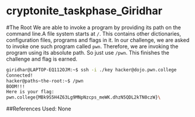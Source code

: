 # cryptonite_taskphase_Giridhar
#The Root
We are able to invoke a program by providing its path on the command line.A file system starts 
at `/`. This contains other dictionaries, configuration files, programs and flags in it.
In our challenge, we are asked to invoke one such program called `pwn`. Therefore, we are
invoking the program using its absolute path. So just use `/pwn`. This finishes the challenge 
and flag is earned.
```bash
giridhar@LAPTOP-EQ112OJM:~$ ssh -i ./key hacker@dojo.pwn.college
Connected!
hacker@paths~the-root:~$ /pwn
BOOM!!!
Here is your flag:
pwn.college{MBk9S5H4Z63Lg9MNpNzcps_meWK.dhzN5QDL2kTN0czW}\
```
##References Used:
None
